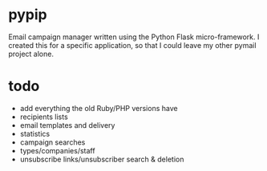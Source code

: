 pypip
=======

Email campaign manager written using the Python Flask micro-framework.  I created this for a specific application, so that I could leave my other pymail project alone.

todo
=======
- add everything the old Ruby/PHP versions have
- recipients lists
- email templates and delivery
- statistics
- campaign searches
- types/companies/staff
- unsubscribe links/unsubscriber search & deletion
